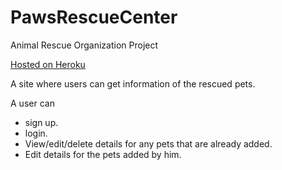 # PawsRescueCenter
Animal Rescue Organization Project

[Hosted on Heroku](https://pawsrescuecenter.herokuapp.com/)

A site where users can get information of the rescued pets.

A user can 
  - sign up.
  - login. 
  - View/edit/delete details for any pets that are already added.
  - Edit details for the pets added by him. 



